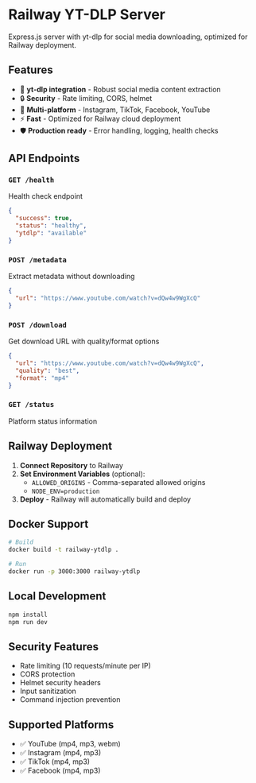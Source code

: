 # Railway YT-DLP Server

Express.js server with yt-dlp for social media downloading, optimized for Railway deployment.

## Features

- 🚀 **yt-dlp integration** - Robust social media content extraction
- 🔒 **Security** - Rate limiting, CORS, helmet
- 📱 **Multi-platform** - Instagram, TikTok, Facebook, YouTube
- ⚡ **Fast** - Optimized for Railway cloud deployment
- 🛡️ **Production ready** - Error handling, logging, health checks

## API Endpoints

### `GET /health`
Health check endpoint
```json
{
  "success": true,
  "status": "healthy",
  "ytdlp": "available"
}
```

### `POST /metadata`
Extract metadata without downloading
```json
{
  "url": "https://www.youtube.com/watch?v=dQw4w9WgXcQ"
}
```

### `POST /download`
Get download URL with quality/format options
```json
{
  "url": "https://www.youtube.com/watch?v=dQw4w9WgXcQ",
  "quality": "best",
  "format": "mp4"
}
```

### `GET /status`
Platform status information

## Railway Deployment

1. **Connect Repository** to Railway
2. **Set Environment Variables** (optional):
   - `ALLOWED_ORIGINS` - Comma-separated allowed origins
   - `NODE_ENV=production`
3. **Deploy** - Railway will automatically build and deploy

## Docker Support

```bash
# Build
docker build -t railway-ytdlp .

# Run
docker run -p 3000:3000 railway-ytdlp
```

## Local Development

```bash
npm install
npm run dev
```

## Security Features

- Rate limiting (10 requests/minute per IP)
- CORS protection
- Helmet security headers
- Input sanitization
- Command injection prevention

## Supported Platforms

- ✅ YouTube (mp4, mp3, webm)
- ✅ Instagram (mp4, mp3)
- ✅ TikTok (mp4, mp3)
- ✅ Facebook (mp4, mp3)